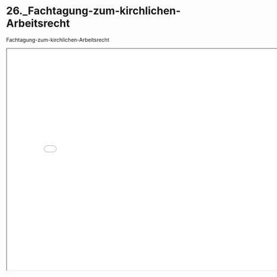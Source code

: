 # 26._Fachtagung-zum-kirchlichen-Arbeitsrecht
Fachtagung-zum-kirchlichen-Arbeitsrecht
<iframe src="map2024_3.html" height="600" width="800"></iframe>
